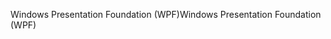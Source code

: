<span data-ttu-id="32ccd-101">Windows Presentation Foundation (WPF)</span><span class="sxs-lookup"><span data-stu-id="32ccd-101">Windows Presentation Foundation (WPF)</span></span>